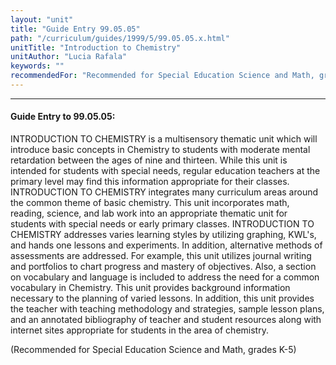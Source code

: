```yaml
---
layout: "unit"
title: "Guide Entry 99.05.05"
path: "/curriculum/guides/1999/5/99.05.05.x.html"
unitTitle: "Introduction to Chemistry"
unitAuthor: "Lucia Rafala"
keywords: ""
recommendedFor: "Recommended for Special Education Science and Math, grades K-5."
---
```

<body>
<hr/>
<h4>
Guide Entry to 99.05.05:
</h4>
<p>INTRODUCTION TO CHEMISTRY is a multisensory thematic unit which will introduce basic concepts in Chemistry to students with moderate mental retardation between the ages of nine and thirteen.  While this unit is intended for students with special needs, regular education teachers at the primary level may find this information appropriate for their classes.  INTRODUCTION TO CHEMISTRY integrates many curriculum areas around the common theme of basic chemistry.  This unit incorporates math, reading, science, and lab work into an appropriate thematic unit for students with special needs or early primary classes.  INTRODUCTION TO CHEMISTRY addresses varies learning styles by utilizing graphing, KWL's, and hands one lessons and experiments.  In addition, alternative methods of assessments are addressed.  For example, this unit utilizes journal writing and portfolios to chart progress and mastery of objectives.  Also, a section on vocabulary and language is included to address the need for a common vocabulary in Chemistry.   This unit provides background information necessary to the planning of varied lessons.  In addition, this unit provides the teacher with teaching methodology and strategies, sample lesson plans, and an annotated bibliography of teacher and student resources along with internet sites appropriate for students in the area of chemistry.</p>
<p>
(Recommended for Special Education Science and Math, grades K-5)
</p>
</body>
